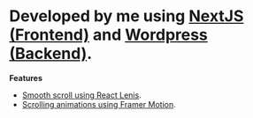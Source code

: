 # Developed by me using [NextJS (Frontend)](https://nextjs.org/) and [Wordpress (Backend)](https://wordpress.com/).

**Features**
- [Smooth scroll using React Lenis](https://lenis.darkroom.engineering/).
- [Scrolling animations using Framer Motion](https://www.framer.com/motion/).